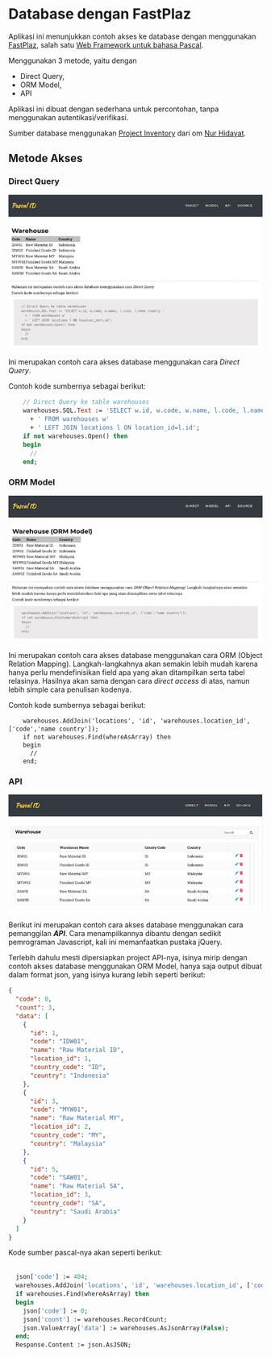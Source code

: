 # Database dengan FastPlaz

Aplikasi ini menunjukkan contoh akses ke database dengan menggunakan [FastPlaz](https://fastplaz.com), salah satu [Web Framework untuk bahasa Pascal](https://fastplaz.com). 

Menggunakan 3 metode, yaitu dengan 

- Direct Query, 
- ORM Model, 
- API

Aplikasi ini dibuat dengan sederhana untuk percontohan, tanpa menggunakan autentikasi/verifikasi.

Sumber database menggunakan [Project Inventory](https://github.com/hidayat365/yii2-inventory-app/blob/master/migrations/scripts/tables.sql) dari om [Nur Hidayat](https://github.com/hidayat365).

## Metode Akses


### Direct Query

![Screenshot](docs/images/direct.png)

Ini merupakan contoh cara akses database menggunakan cara *Direct Query*.

Contoh kode sumbernya sebagai berikut:

```pascal
    // Direct Query ke table warehouses
    warehouses.SQL.Text := 'SELECT w.id, w.code, w.name, l.code, l.name country '
      + ' FROM warehouses w'
      + ' LEFT JOIN locations l ON location_id=l.id';
    if not warehouses.Open() then
    begin
      //
    end;
```

### ORM Model

![Screenshot](docs/images/model.png)

Ini merupakan contoh cara akses database menggunakan cara ORM (Object Relation Mapping). Langkah-langkahnya akan semakin lebih mudah karena hanya perlu mendefinisikan field apa yang akan ditampilkan serta tabel relasinya. Hasilnya akan sama dengan cara *direct access* di atas, namun lebih simple cara penulisan kodenya.

Contoh kode sumbernya sebagai berikut:

```delphi
    warehouses.AddJoin('locations', 'id', 'warehouses.location_id', ['code','name country']);
    if not warehouses.Find(whereAsArray) then
    begin
      //
    end;
```

### API

![Screenshot](docs/images/api.png)

Berikut ini merupakan contoh cara akses database menggunakan cara pemanggilan ***API***. Cara menampilkannya dibantu dengan sedikit pemrograman Javascript, kali ini memanfaatkan pustaka jQuery.

Terlebih dahulu mesti dipersiapkan project API-nya, isinya mirip dengan contoh akses database menggunakan ORM Model, hanya saja output dibuat dalam format json, yang isinya kurang lebih seperti berikut:

```json
{
  "code": 0,
  "count": 3,
  "data": [
    {
      "id": 1,
      "code": "IDW01",
      "name": "Raw Material ID",
      "location_id": 1,
      "country_code": "ID",
      "country": "Indonesia"
    },
    {
      "id": 3,
      "code": "MYW01",
      "name": "Raw Material MY",
      "location_id": 2,
      "country_code": "MY",
      "country": "Malaysia"
    },
    {
      "id": 5,
      "code": "SAW01",
      "name": "Raw Material SA",
      "location_id": 3,
      "country_code": "SA",
      "country": "Saudi Arabia"
    }
  ]
}

```

Kode sumber pascal-nya akan seperti berikut:

```pascal

  json['code'] := 404;
  warehouses.AddJoin('locations', 'id', 'warehouses.location_id', ['code country_code','name country']);
  if warehouses.Find(whereAsArray) then
  begin
    json['code'] := 0;
    json['count'] := warehouses.RecordCount;
    json.ValueArray['data'] := warehouses.AsJsonArray(False);
  end;
  Response.Content := json.AsJSON;
```

